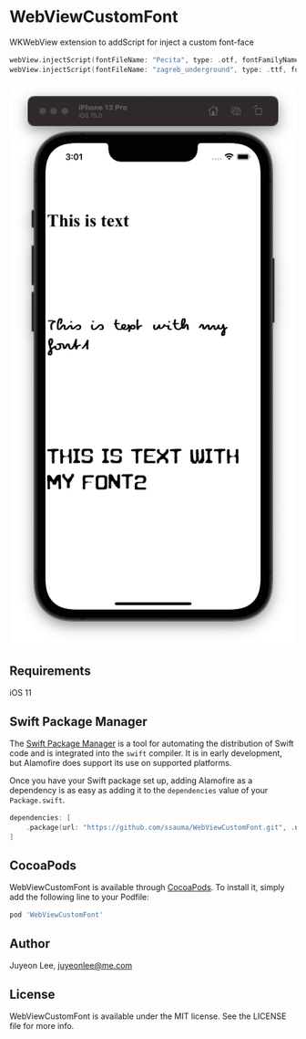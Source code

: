 # WebViewCustomFont

WKWebView extension to addScript for inject a custom font-face

```swift
webView.injectScript(fontFileName: "Pecita", type: .otf, fontFamilyName: "pecita")
webView.injectScript(fontFileName: "zagreb_underground", type: .ttf, fontFamilyName: "zagreb")
```

![example screenshot](./screenshot.png)

## Requirements

iOS 11

## Swift Package Manager

The [Swift Package Manager](https://swift.org/package-manager/) is a tool for automating the distribution of Swift code and is integrated into the `swift` compiler. It is in early development, but Alamofire does support its use on supported platforms.

Once you have your Swift package set up, adding Alamofire as a dependency is as easy as adding it to the `dependencies` value of your `Package.swift`.

```swift
dependencies: [
    .package(url: "https://github.com/ssauma/WebViewCustomFont.git", .upToNextMajor(from: "0.1.0"))
]
```

## CocoaPods

WebViewCustomFont is available through [CocoaPods](https://cocoapods.org). To install
it, simply add the following line to your Podfile:

```ruby
pod 'WebViewCustomFont'
```

## Author

Juyeon Lee, juyeonlee@me.com

## License

WebViewCustomFont is available under the MIT license. See the LICENSE file for more info.
